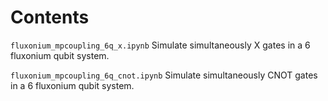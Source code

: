 # Contents

`fluxonium_mpcoupling_6q_x.ipynb` Simulate simultaneously X gates in a 6 fluxonium qubit system.

`fluxonium_mpcoupling_6q_cnot.ipynb` Simulate simultaneously CNOT gates in a 6 fluxonium qubit system.
